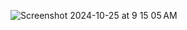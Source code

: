 ![Screenshot 2024-10-25 at 9 15 05 AM](https://github.com/user-attachments/assets/1ec62ac3-1e1e-408a-a10c-5df493484b61)
